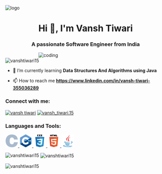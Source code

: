 ![logo](https://github.com/user-attachments/assets/bd44647d-6df0-4f5a-b33f-6e3d895906ef)
<h1 align="center">Hi 👋, I'm Vansh Tiwari</h1>
<h3 align="center">A passionate Software Engineer from India</h3>

<img align="right" alt="coding" width="400" src="https://user-images.githubusercontent.com/55389276/140866485-8fb1c876-9a8f-4d6a-98dc-08c4981eaf70.gif">


<p align="left"> <img src="https://komarev.com/ghpvc/?username=vanshtiwari15&label=Profile%20views&color=0e75b6&style=flat" alt="vanshtiwari15" /> </p>

- 🌱 I’m currently learning **Data Structures And Algorithms using Java**

- 📫 How to reach me **https://www.linkedin.com/in/vansh-tiwari-355036289**

<h3 align="left">Connect with me:</h3>
<p align="left">
<a href="https://linkedin.com/in/vansh tiwari" target="blank"><img align="center" src="https://raw.githubusercontent.com/rahuldkjain/github-profile-readme-generator/master/src/images/icons/Social/linked-in-alt.svg" alt="vansh tiwari" height="30" width="40" /></a>
<a href="https://instagram.com/vansh_tiwari.15" target="blank"><img align="center" src="https://raw.githubusercontent.com/rahuldkjain/github-profile-readme-generator/master/src/images/icons/Social/instagram.svg" alt="vansh_tiwari.15" height="30" width="40" /></a>
</p>

<h3 align="left">Languages and Tools:</h3>
<p align="left"> <a href="https://www.cprogramming.com/" target="_blank" rel="noreferrer"> <img src="https://raw.githubusercontent.com/devicons/devicon/master/icons/c/c-original.svg" alt="c" width="40" height="40"/> </a> <a href="https://www.w3schools.com/cpp/" target="_blank" rel="noreferrer"> <img src="https://raw.githubusercontent.com/devicons/devicon/master/icons/cplusplus/cplusplus-original.svg" alt="cplusplus" width="40" height="40"/> </a> <a href="https://www.w3schools.com/css/" target="_blank" rel="noreferrer"> <img src="https://raw.githubusercontent.com/devicons/devicon/master/icons/css3/css3-original-wordmark.svg" alt="css3" width="40" height="40"/> </a> <a href="https://www.w3.org/html/" target="_blank" rel="noreferrer"> <img src="https://raw.githubusercontent.com/devicons/devicon/master/icons/html5/html5-original-wordmark.svg" alt="html5" width="40" height="40"/> </a> <a href="https://www.java.com" target="_blank" rel="noreferrer"> <img src="https://raw.githubusercontent.com/devicons/devicon/master/icons/java/java-original.svg" alt="java" width="40" height="40"/> </a> </p>

<p><img align="left" src="https://github-readme-stats.vercel.app/api/top-langs?username=vanshtiwari15&show_icons=true&locale=en&layout=compact" alt="vanshtiwari15" /></p>

<p>&nbsp;<img align="center" src="https://github-readme-stats.vercel.app/api?username=vanshtiwari15&show_icons=true&locale=en" alt="vanshtiwari15" /></p>

<p><img align="center" src="https://github-readme-streak-stats.herokuapp.com/?user=vanshtiwari15&" alt="vanshtiwari15" /></p>
